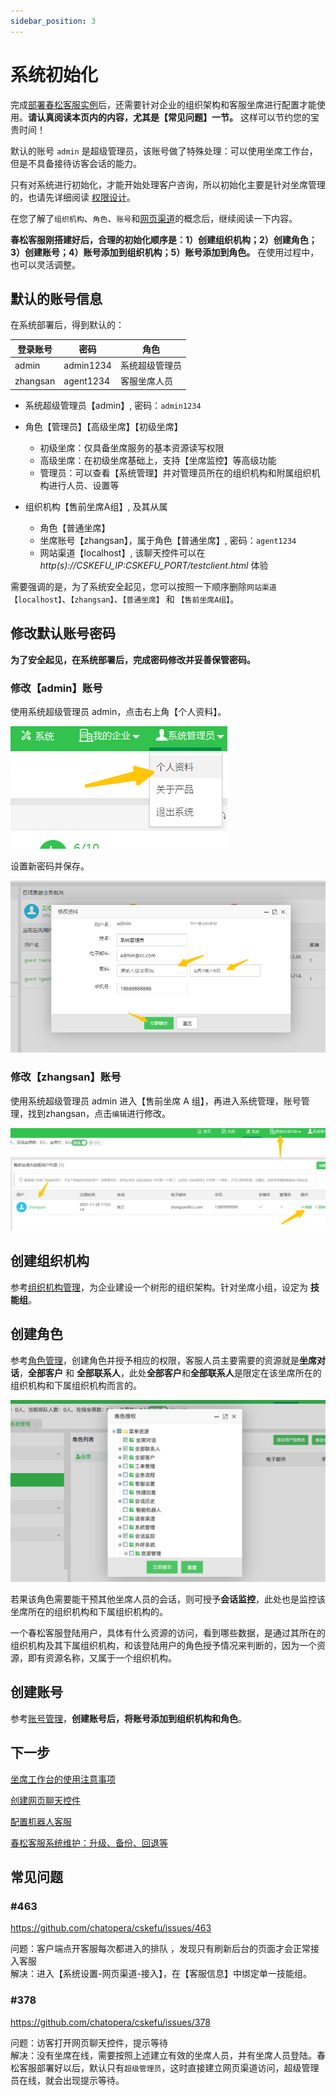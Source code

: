 ```yaml
---
sidebar_position: 3
---
```


# 系统初始化

完成[部署春松客服实例](/products/cskefu/deploy.html)后，还需要针对企业的组织架构和客服坐席进行配置才能使用。**请认真阅读本页内的内容，尤其是【常见问题】一节。** 这样可以节约您的宝贵时间！

默认的账号 `admin` 是超级管理员，该账号做了特殊处理：可以使用坐席工作台，但是不具备接待访客会话的能力。

只有对系统进行初始化，才能开始处理客户咨询，所以初始化主要是针对坐席管理的，也请先详细阅读 [权限设计](/products/cskefu/accounting.html#%E6%9D%83%E9%99%90%E8%AE%BE%E8%AE%A1)。

在您了解了`组织机构`、`角色`、`账号`和[网页渠道](/products/cskefu/channels/webim.html)的概念后，继续阅读一下内容。

**春松客服刚搭建好后，合理的初始化顺序是：1）创建组织机构；2）创建角色；3）创建账号；4）账号添加到组织机构；5）账号添加到角色。** 在使用过程中，也可以灵活调整。

## 默认的账号信息

在系统部署后，得到默认的：

| **登录账号** | **密码**  | **角色** |
| ------------ | --------- | --------- |
| admin        | admin1234 | 系统超级管理员 |
| zhangsan        | agent1234 | 客服坐席人员 |
<!-- markup:table-caption 部署后默认账号 -->

* 系统超级管理员【admin】, 密码：`admin1234`

* 角色【管理员】【高级坐席】【初级坐席】
  * 初级坐席：仅具备坐席服务的基本资源读写权限
  * 高级坐席：在初级坐席基础上，支持【坐席监控】等高级功能
  * 管理员：可以查看【系统管理】并对管理员所在的组织机构和附属组织机构进行人员、设置等

* 组织机构【售前坐席A组】, 及其从属
  * 角色【普通坐席】
  * 坐席账号【zhangsan】，属于角色【普通坐席】, 密码：`agent1234`
  * 网站渠道【localhost】, 该聊天控件可以在 *http(s)://CSKEFU_IP:CSKEFU_PORT/testclient.html* 体验

需要强调的是，为了系统安全起见，您可以按照一下顺序删除`网站渠道【localhost】`、`【zhangsan】`、`【普通坐席】` 和 `【售前坐席A组】`。

## 修改默认账号密码

**为了安全起见，在系统部署后，完成密码修改并妥善保管密码。**

### 修改【admin】账号

使用系统超级管理员 admin，点击右上角【个人资料】。

![个人资料](images/products/cskefu/account/screenshot-20211129-161436.png)

设置新密码并保存。

![设置](images/products/cskefu/account/screenshot-20211129-161422.png)

### 修改【zhangsan】账号

使用系统超级管理员 admin 进入【售前坐席 A 组】，再进入系统管理，账号管理，找到zhangsan，点击`编辑`进行修改。

![修改账号](images/products/cskefu/account/screenshot-20211129-161512.png)

## 创建组织机构

参考[组织机构管理](/products/cskefu/accounting.html#组织机构管理)，为企业建设一个树形的组织架构。针对坐席小组，设定为 **技能组**。

## 创建角色

参考[角色管理](/products/cskefu/accounting.html#%E8%A7%92%E8%89%B2%E7%AE%A1%E7%90%86)，创建角色并授予相应的权限，客服人员主要需要的资源就是**坐席对话**，**全部客户** 和 **全部联系人**，此处**全部客户**和**全部联系人**是限定在该坐席所在的组织机构和下属组织机构而言的。

![创建角色](images/products/cskefu/init-1.jpg)

若果该角色需要能干预其他坐席人员的会话，则可授予**会话监控**，此处也是监控该坐席所在的组织机构和下属组织机构的。

一个春松客服登陆用户，具体有什么资源的访问，看到哪些数据，是通过其所在的组织机构及其下属组织机构，和该登陆用户的角色授予情况来判断的，因为一个资源，即有资源名称，又属于一个组织机构。

<!-- markup:markdown-end -->

## 创建账号

参考[账号管理](/products/cskefu/accounting.html#%E8%B4%A6%E5%8F%B7%E7%AE%A1%E7%90%86)，**创建账号后，将账号添加到组织机构和角色**。

## 下一步

[坐席工作台的使用注意事项](/products/cskefu/work.html)

[创建网页聊天控件](https://docs.chatopera.com/products/cskefu/channels/webim.html)

[配置机器人客服](/products/cskefu/work-chatbot/index.html)

[春松客服系统维护：升级、备份、回退等](/products/cskefu/osc/maintainence.html)

## 常见问题

### #463

<https://github.com/chatopera/cskefu/issues/463>

问题：客户端点开客服每次都进入的排队 ，发现只有刷新后台的页面才会正常接入客服
<br/>
解决：进入【系统设置-网页渠道-接入】，在【客服信息】中绑定单一技能组。
<br/>

### #378

<https://github.com/chatopera/cskefu/issues/378>

问题：访客打开网页聊天控件，提示等待
<br/>
解决：没有坐席在线，需要按照上述建立有效的坐席人员，并有坐席人员登陆。春松客服部署好以后，默认只有`超级管理员`，这时直接建立网页渠道访问，超级管理员在线，就会出现提示等待。
<br/>
